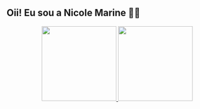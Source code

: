## Oii! Eu sou a Nicole Marine 🌵🍀

<div align="center">
  <a href="https://github.com/NiiMarine">
  <img height="170em" src="https://github-readme-stats.vercel.app/api?username=NiiMarine&show_icons=true&theme=highcontrast&include_all_commits=true&count_private=true"/>
  <img height="170em" src="https://github-readme-stats.vercel.app/api/top-langs/?username=NiiMArine&layout=compact&langs_count=7&theme=highcontrast"/>
</div>
